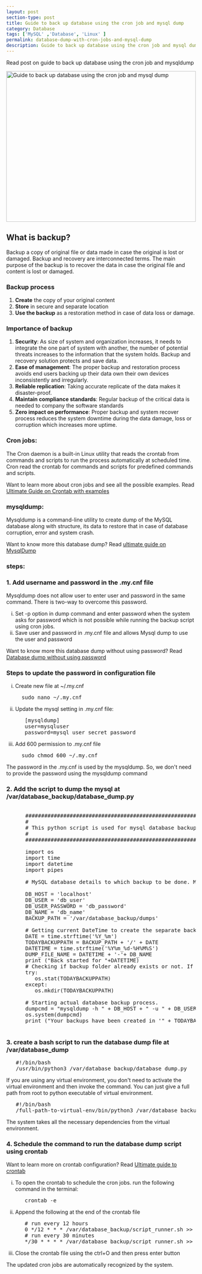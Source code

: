 ```yaml
---
layout: post
section-type: post
title: Guide to back up database using the cron job and mysql dump
category: Database
tags: ['MySQL' ,'Database', 'Linux' ]
permalink: database-dump-with-cron-jobs-and-mysql-dump
description: Guide to back up database using the cron job and mysql dump
---
```


Read post on guide to back up database using the cron job and mysqldump
<!--more-->

<img src="{{site.baseurl}}/img/posts/cron-jobs.jpg" class="img-thumbnail img-rounded"
height="400px" width="100%"
alt="Guide to back up database using the cron job and mysql dump">

<section>
<h2>What is backup?</h2>

<p>
Backup a copy of original file or data made in case the original is lost or damaged. Backup and recovery are
interconnected terms. The main purpose of the backup is to recover the data in case the original 
file and content is lost or damaged.
</p>
</section>

<section>
<h3>Backup process</h3>
<ol>
   <li> <b>Create</b> the copy of your original content</li>
   <li> <b>Store</b> in secure and separate location</li>
   <li><b>Use the backup</b> as a restoration method in case of data loss or damage.</li>
</ol>
</section>

<section>
<h3>Importance of backup </h3>
<ol>
<li>
<b>Security</b>: As size of system and organization increases, it needs to integrate the one part of system with another, the
   number of potential threats increases to the information that the system holds. Backup and recovery solution protects
   and save data.
</li>
<li>
<b>Ease of management</b>: The proper backup and restoration process avoids end users backing up their data own their own
   devices inconsistently and irregularly.
</li>
<li>
<b>Reliable replication</b>: Taking accurate replicate of the data makes it disaster-proof.
</li>
<li>
<b>Maintain compliance standards</b>: Regular backup of the critical data is needed to company the software standards
</li>
<li>
<b>Zero impact on performance</b>: Proper backup and system recover process reduces the system downtime during the data
damage, loss or corruption which increases more uptime.
</li>
</ol>
</section>


<section>
<h3>Cron jobs:</h3>
<p>The Cron daemon is a built-in Linux utility that reads the crontab from commands and scripts to run the process
automatically at scheduled time. Cron read the crontab for commands and scripts for predefined commands and scripts.</p>

<p>Want to learn more about cron jobs and see all the possible examples. Read <a href="{% post_url 2021-07-01-ultimate-guide-to-mysqldump%}">Ultimate Guide on Crontab with examples</a>
</p>

</section>


<section>
<h3>mysqldump:</h3>
<p>Mysqldump is a command-line utility to create dump of the MySQL database along with structure, its data to restore that
in case of database corruption, error and system crash.</p>
<p>Want to know more this database dump? Read <a href="{% post_url 2021-07-01-ultimate-guide-to-mysqldump%}">ultimate guide on MysqlDump</a></p>

</section>

<section>
<h3>steps:</h3>
<h3>1. Add username and password in the .my.cnf file</h3>
<p>Mysqldump does not allow user to enter user and password in the same command. 
There is two-way to overcome this password.</p>
<ol style="list-style-type: lower-roman">
<li>Set -p option in dump command and enter password when the system asks for password which is not possible while
running the backup script using cron jobs.
</li>
<li>Save user and password  in .my.cnf file and allows Mysql dump to use the user and password</li>
</ol>


<p>Want to know more this database dump without using password? Read <a href="{% post_url 2021-07-01-database-dump-without-using-password%}">Database dump without using password</a></p>

</section>


<section>
<h3>Steps to update the password in configuration file</h3>
<ol style="list-style: lower-roman">
<li>
Create new file at ~/.my.cnf
<pre class="terminal">
  sudo nano ~/.my.cnf
</pre>

</li>

<li> Update the mysql setting in .my.cnf file:
<pre class="terminal">
   [mysqldump]
   user=mysqluser
   password=mysql_user_secret_password 
</pre>
</li>
<li> Add 600 permission to .my.cnf file
<pre class="terminal">
  sudo chmod 600 ~/.my.cnf
</pre>
</li>
</ol>
<p>The password in the .my.cnf is used by the mysqldump. So, we don't need to provide the password using the
mysqldump command
</p>
</section>

<section>
<h3>2. Add the script to dump the mysql at <span class="important">/var/database_backup/database_dump.py</span> </h3>

   <pre class="terminal">
   
      ########################################################################
      #
      # This python script is used for mysql database backup using mysqldump.
      #
      ########################################################################
    
      import os
      import time
      import datetime
      import pipes
      
      # MySQL database details to which backup to be done. Make sure below user having enough privileges to take databases backup.
      
      DB_HOST = 'localhost'
      DB_USER = 'db_user'
      DB_USER_PASSWORD = 'db_password'
      DB_NAME = 'db_name'
      BACKUP_PATH = '/var/database_backup/dumps'
      
      # Getting current DateTime to create the separate backup folder like "20210705-123433".
      DATE = time.strftime('%Y_%m')
      TODAYBACKUPPATH = BACKUP_PATH + '/' + DATE
      DATETIME = time.strftime('%Y%m_%d-%H%M%S')
      DUMP_FILE_NAME = DATETIME + '-'+ DB_NAME
      print ("Back started for "+DATETIME)
      # Checking if backup folder already exists or not. If not exists will create it.
      try:
         os.stat(TODAYBACKUPPATH)
      except:
         os.mkdir(TODAYBACKUPPATH)

      # Starting actual database backup process.
      dumpcmd = "mysqldump -h " + DB_HOST + " -u " + DB_USER + " -p" + DB_USER_PASSWORD + " " + DB_NAME + " > " + pipes.quote(TODAYBACKUPPATH) + "/" + DUMP_FILE_NAME + ".sql"
      os.system(dumpcmd)
      print ("Your backups have been created in '" + TODAYBACKUPPATH + "' directory")
   </pre>

</section>


<section>
<h3>3. create a bash script to run the database dump file at <span class="important">/var/database_dump</span> </h3>
 <pre class="terminal">
   #!/bin/bash
   /usr/bin/python3 /var/database_backup/database_dump.py
</pre>
</section>

<section>
<p>If you are using any virtual environment, you don't need to activate the virtual environment and then invoke the command. 
You can just give a full path from root to python executable of virtual environment. </p>
<pre class="terminal">
   #!/bin/bash
   /full-path-to-virtual-env/bin/python3 /var/database_backup/database_dump.py
</pre>
<p>The system takes all the necessary dependencies from the virtual environment.
</p>
</section>


<section>
<h3>4. Schedule the command to run the database dump script using crontab</h3>
<p>Want to learn more on crontab configuration? Read <a href="{% post_url 2021-06-27-ultimate-guides-to-crontab-and-awesome-example%}">Ultimate guide to crontab</a></p>
</section>



<section>
<ol style="list-style: lower-roman">
<li>To open the crontab to schedule the cron jobs. run the following command in the terminal:
<pre class="terminal">
   crontab -e
</pre>
</li>
<li>
Append the following at the end of the crontab file 

<pre class="terminal">
   # run every 12 hours
   0 */12 * * * /var/database_backup/script_runner.sh >> /var/database_backup/logs/database_dump.log 2>&1
   # run every 30 minutes
   */30 * * * * /var/database_backup/script_runner.sh >> /var/database_backup/logs/database_dump.log 2>&1
</pre>
</li>
<li>Close the crontab file using the ctrl+O and then press enter button</li>
</ol>

<p>The updated cron jobs are automatically recognized by the system. </p>
</section>


